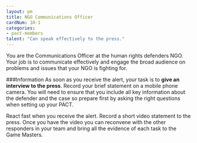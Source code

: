 ```yaml
---
layout: pm
title: NGO Communications Officer
cardNum: 10-1
categories:
- pact-members
talent: "Can speak effectively to the press."
---
```

You are the Communications Officer at the human rights defenders NGO. Your job is to communicate effectively and engage the broad audience on problems and issues that your NGO is fighting for.

###Information
As soon as you receive the alert, your task is to **give an interview to the press**. Record your brief statement on a mobile phone camera. You will need to ensure that you include all key information about the defender and the case so prepare first by asking the right questions when setting up your PACT.

React fast when you receive the alert. Record a short video statement to the press. Once you have the video you can reconvene with the other responders in your team and bring all the evidence of each task to the Game Masters.
